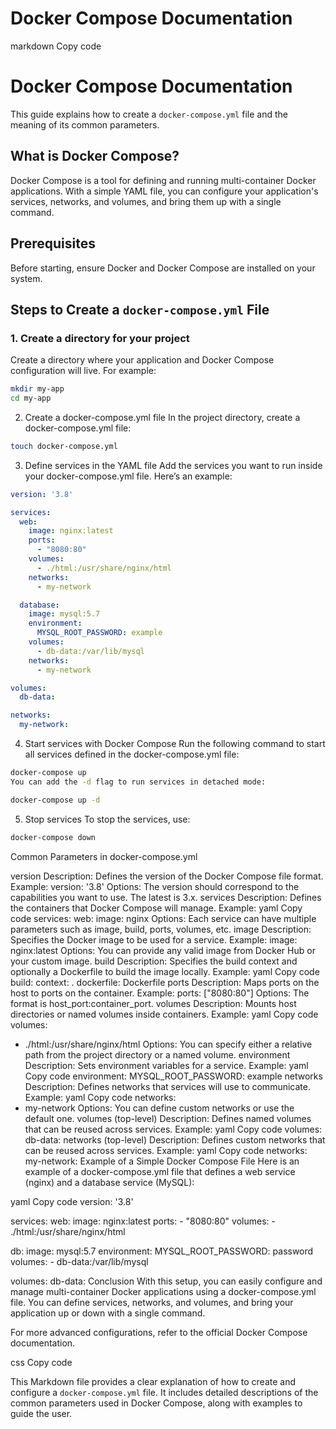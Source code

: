 # Docker Compose Documentation


markdown
Copy code
# Docker Compose Documentation

This guide explains how to create a `docker-compose.yml` file and the meaning of its common parameters.

## What is Docker Compose?

Docker Compose is a tool for defining and running multi-container Docker applications. With a simple YAML file, you can configure your application's services, networks, and volumes, and bring them up with a single command.

## Prerequisites

Before starting, ensure Docker and Docker Compose are installed on your system.

## Steps to Create a `docker-compose.yml` File

### 1. Create a directory for your project

Create a directory where your application and Docker Compose configuration will live. For example:

```bash
mkdir my-app
cd my-app
```
2. Create a docker-compose.yml file
In the project directory, create a docker-compose.yml file:

```bash Copy code
touch docker-compose.yml
```
3. Define services in the YAML file
Add the services you want to run inside your docker-compose.yml file. Here’s an example:

```yaml  Copy code
version: '3.8'

services:
  web:
    image: nginx:latest
    ports:
      - "8080:80"
    volumes:
      - ./html:/usr/share/nginx/html
    networks:
      - my-network

  database:
    image: mysql:5.7
    environment:
      MYSQL_ROOT_PASSWORD: example
    volumes:
      - db-data:/var/lib/mysql
    networks:
      - my-network

volumes:
  db-data:

networks:
  my-network:
```
4. Start services with Docker Compose
Run the following command to start all services defined in the docker-compose.yml file:

```bash Copy code
docker-compose up
You can add the -d flag to run services in detached mode:
```
```bash Copy code
docker-compose up -d
```
5. Stop services
To stop the services, use:

```bash Copy code
docker-compose down
```
Common Parameters in docker-compose.yml

version
Description: Defines the version of the Docker Compose file format.
Example: version: '3.8'
Options: The version should correspond to the capabilities you want to use. The latest is 3.x.
services
Description: Defines the containers that Docker Compose will manage.
Example:
yaml
Copy code
services:
  web:
    image: nginx
Options: Each service can have multiple parameters such as image, build, ports, volumes, etc.
image
Description: Specifies the Docker image to be used for a service.
Example: image: nginx:latest
Options: You can provide any valid image from Docker Hub or your custom image.
build
Description: Specifies the build context and optionally a Dockerfile to build the image locally.
Example:
yaml
Copy code
build:
  context: .
  dockerfile: Dockerfile
ports
Description: Maps ports on the host to ports on the container.
Example: ports: ["8080:80"]
Options: The format is host_port:container_port.
volumes
Description: Mounts host directories or named volumes inside containers.
Example:
yaml
Copy code
volumes:
  - ./html:/usr/share/nginx/html
Options: You can specify either a relative path from the project directory or a named volume.
environment
Description: Sets environment variables for a service.
Example:
yaml
Copy code
environment:
  MYSQL_ROOT_PASSWORD: example
networks
Description: Defines networks that services will use to communicate.
Example:
yaml
Copy code
networks:
  - my-network
Options: You can define custom networks or use the default one.
volumes (top-level)
Description: Defines named volumes that can be reused across services.
Example:
yaml
Copy code
volumes:
  db-data:
networks (top-level)
Description: Defines custom networks that can be reused across services.
Example:
yaml
Copy code
networks:
  my-network:
Example of a Simple Docker Compose File
Here is an example of a docker-compose.yml file that defines a web service (nginx) and a database service (MySQL):

yaml
Copy code
version: '3.8'

services:
  web:
    image: nginx:latest
    ports:
      - "8080:80"
    volumes:
      - ./html:/usr/share/nginx/html

  db:
    image: mysql:5.7
    environment:
      MYSQL_ROOT_PASSWORD: password
    volumes:
      - db-data:/var/lib/mysql

volumes:
  db-data:
Conclusion
With this setup, you can easily configure and manage multi-container Docker applications using a docker-compose.yml file. You can define services, networks, and volumes, and bring your application up or down with a single command.

For more advanced configurations, refer to the official Docker Compose documentation.

css
Copy code

This Markdown file provides a clear explanation of how to create and configure a `docker-compose.yml` file. It includes detailed descriptions of the common parameters used in Docker Compose, along with examples to guide the user.










